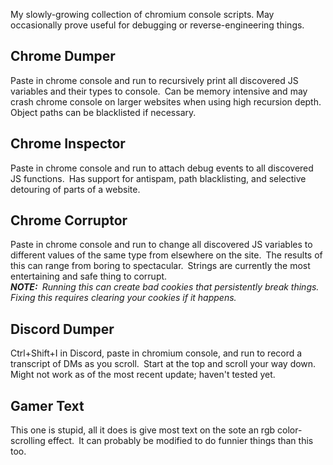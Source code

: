 My slowly-growing collection of chromium console scripts.  May occasionally prove useful for debugging or reverse-engineering things.

## Chrome Dumper
Paste in chrome console and run to recursively print all discovered JS variables and their types to console.&ensp;Can be memory intensive and may crash chrome console on larger websites when using high recursion depth.&ensp;Object paths can be blacklisted if necessary.

## Chrome Inspector
Paste in chrome console and run to attach debug events to all discovered JS functions.&ensp;Has support for antispam, path blacklisting, and selective detouring of parts of a website.

## Chrome Corruptor
Paste in chrome console and run to change all discovered JS variables to different values of the same type from elsewhere on the site.&ensp;The results of this can range from boring to spectacular.&ensp;Strings are currently the most entertaining and safe thing to corrupt.<br>
<i><b>NOTE:</b>&ensp;Running this can create bad cookies that persistently break things.&ensp;Fixing this requires clearing your cookies if it happens.</i>

## Discord Dumper
Ctrl+Shift+I in Discord, paste in chromium console, and run to record a transcript of DMs as you scroll.&ensp;Start at the top and scroll your way down.&ensp;Might not work as of the most recent update; haven't tested yet.

## Gamer Text
This one is stupid, all it does is give most text on the sote an rgb color-scrolling effect.&ensp;It can probably be modified to do funnier things than this too.
